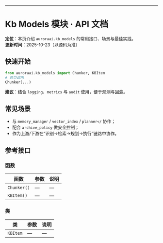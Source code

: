 ---
# Kb Models 模块 · API 文档

<div class="doc-card">
<strong>定位</strong>：本页介绍 <code>auroraai.kb_models</code> 的常用接口、场景与最佳实践。<br/>
<strong>更新时间</strong>：2025-10-23（以源码为准）
</div>

## 快速开始
```python
from auroraai.kb_models import Chunker, KBItem
# 典型调用
Chunker(...)
```

<div class="callout tip">
<b>建议</b>：结合 <code>logging</code>、<code>metrics</code> 与 <code>audit</code> 使用，便于观测与回溯。
</div>

## 常见场景
- 与 <code>memory_manager</code> / <code>vector_index</code> / <code>planner</</code> 协作；
- 配合 <code>archive_policy</code> 做安全控制；
- 作为上游/下游在“识别→检索→规划→执行”链路中协作。

## 参考接口

### 函数
| 函数 | 参数 | 说明 |
|---|---|---|
| `Chunker()` | — | — |
| `KBItem()` | — | — |


### 类
| 类 | 参数 | 说明 |
|---|---|---|
| `KBItem` | — | — |

